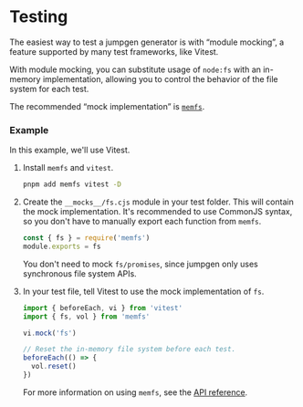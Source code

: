 # Testing

The easiest way to test a jumpgen generator is with “module mocking”, a feature supported by many test frameworks, like Vitest.

With module mocking, you can substitute usage of `node:fs` with an in-memory implementation, allowing you to control the behavior of the file system for each test.

The recommended “mock implementation” is [`memfs`](https://github.com/streamich/memfs).

### Example

In this example, we'll use Vitest.

1. Install `memfs` and `vitest`.

   ```bash
   pnpm add memfs vitest -D
   ```

2. Create the `__mocks__/fs.cjs` module in your test folder. This will contain the mock implementation. It's recommended to use CommonJS syntax, so you don't have to manually export each function from `memfs`.

   ```js
   const { fs } = require('memfs')
   module.exports = fs
   ```

   You don't need to mock `fs/promises`, since jumpgen only uses synchronous file system APIs.

3. In your test file, tell Vitest to use the mock implementation of `fs`.

   ```js
   import { beforeEach, vi } from 'vitest'
   import { fs, vol } from 'memfs'

   vi.mock('fs')

   // Reset the in-memory file system before each test.
   beforeEach(() => {
     vol.reset()
   })
   ```

   For more information on using `memfs`, see the [API reference](https://github.com/streamich/memfs/blob/master/docs/node/reference.md).
